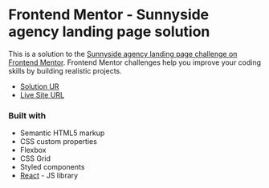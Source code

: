 # Frontend Mentor - Sunnyside agency landing page solution

This is a solution to the [Sunnyside agency landing page challenge on Frontend Mentor](https://www.frontendmentor.io/challenges/sunnyside-agency-landing-page-7yVs3B6ef). Frontend Mentor challenges help you improve your coding skills by building realistic projects.

- [Solution UR](https://github.com/fladeia/sunny-side-frontend-mentor)
- [Live Site URL](https://sad-bassi-eaf8bc.netlify.app/)

### Built with

- Semantic HTML5 markup
- CSS custom properties
- Flexbox
- CSS Grid
- Styled components
- [React](https://reactjs.org/) - JS library
